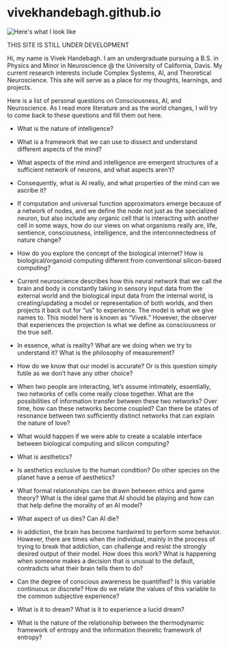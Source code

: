 # vivekhandebagh.github.io

![Here's what I look like](https://github.com/vivekhandebagh/vivekhandebagh.github.io/assets/54450878/e2c2508d-1121-4188-963c-adb429957083)

THIS SITE IS STILL UNDER DEVELOPMENT

Hi, my name is Vivek Handebagh. I am an undergraduate pursuing a B.S. in Physics and Minor in Neuroscience @ the University of California, Davis.
My current research interests include Complex Systems, AI, and Theoretical Neuroscience. This site will serve as a place for my thoughts, learnings, and projects.

Here is a list of personal questions on Consciousness, AI, and Neuroscience. As I read more literature and as the world changes, I will try to come back to these questions and fill them out here.

+ What is the nature of intelligence?

+ What is a framework that we can use to dissect and understand different aspects of the mind?

+ What aspects of the mind and intelligence are emergent structures of a sufficient network of neurons, and what aspects aren’t?

+ Consequently, what is AI really, and what properties of the mind can we ascribe it?

+ If computation and universal function approximators emerge because of a network of nodes, and we define the node not just as the specialized neuron, but also include any organic cell that is interacting with another cell in some ways, how do our views on what organisms really are, life, sentience, consciousness, intelligence, and the interconnectedness of nature change?

+ How do you explore the concept of the biological internet? How is biological/organoid computing different from conventional silicon-based computing?

+ Current neuroscience describes how this neural network that we call the brain and body is constantly taking in sensory input data from the external world and the biological input data from the internal world, is creating/updating a model or representation of both worlds, and then projects it back out for “us” to experience. The model is what we give names to. This model here is known as “Vivek.” However, the observer that experiences the projection is what we define as consciousness or the true self. 

+ In essence, what is reality? What are we doing when we try to understand it? What is the philosophy of measurement?

+ How do we know that our model is accurate? Or is this question simply futile as we don’t have any other choice?

+ When two people are interacting, let’s assume intimately, essentially, two networks of cells come really close together. What are the possibilities of information transfer between these two networks? Over time, how can these networks become coupled? Can there be states of resonance between two sufficiently distinct networks that can explain the nature of love?

+ What would happen if we were able to create a scalable interface between biological computing and silicon computing?

+ What is aesthetics?

+ Is aesthetics exclusive to the human condition? Do other species on the planet have a sense of aesthetics?

+ What formal relationships can be drawn between ethics and game theory? What is the ideal game that AI should be playing and how can that help define the morality of an AI model?

+ What aspect of us dies? Can AI die?

+ In addiction, the brain has become hardwired to perform some behavior. However, there are times when the individual, mainly in the process of trying to break that addiction, can challenge and resist the strongly desired output of their model. How does this work? What is happening when someone makes a decision that is unusual to the default, contradicts what their brain tells them to do?

+ Can the degree of conscious awareness be quantified? Is this variable continuous or discrete? How do we relate the values of this variable to the common subjective experience?

+ What is it to dream? What is it to experience a lucid dream?

+ What is the nature of the relationship between the thermodynamic framework of entropy and the information theoretic framework of entropy?




